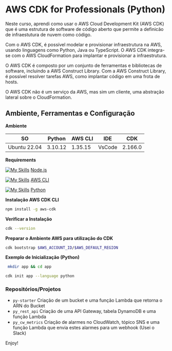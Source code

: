 # AWS CDK for Professionals (Python)

Neste curso, aprendi como usar o AWS Cloud Development Kit (AWS CDK) que é uma estrutura de software de código aberto que permite a definicão de infraestutura de nuvem como código.

Com o AWS CDK, é possível modelar e provisionar infraestrutura na AWS, usando linguagens como Python, Java ou TypeScript. O AWS CDK integra-se com o AWS CloudFormation para implantar e provisionar a infraestrutura.

O AWS CDK é composto por um conjunto de ferramentas e bibliotecas de software, incluindo a AWS Construct Library. Com a AWS Construct Library, é possível resolver tarefas AWS, como implantar código em uma frota de hosts.

O AWS CDK não é um serviço da AWS, mas sim um cliente, uma abstração lateral sobre o CloudFormation.

## Ambiente, Ferramentas e Configuração

**Ambiente**

| SO | Python | AWS CLI | IDE | CDK |
|--- |--- |--- |--- |--- |
| Ubuntu 22.04 | 3.10.12 | 1.35.15 | VsCode | 2.166.0 |

**Requirements**

[![My Skills](https://skillicons.dev/icons?i=nodejs&perline=1)](https://skillicons.dev)  [Node.js](https://nodejs.org/en/download/package-manager)

[![My Skills](https://skillicons.dev/icons?i=aws&perline=1)](https://skillicons.dev)  [AWS CLI](https://docs.aws.amazon.com/cli/latest/userguide/getting-started-install.html)

[![My Skills](https://skillicons.dev/icons?i=python&perline=1)](https://skillicons.dev)  [Python](https://www.python.org/downloads/)


**Instalação AWS CDK CLI**

```bash
npm install -g aws-cdk 
```

**Verificar a Instalação**

```bash 
cdk --version 
```

**Preparar o Ambiente AWS para utilização do CDK**

``` bash 
cdk bootstrap $AWS_ACCOUNT_ID/$AWS_DEFAULT_REGION 
```

**Exemplo de Inicialização (Python)**

```bash
 mkdir app && cd app 
```

```bash 
cdk init app --language python 
```




### Repositórios/Projetos

* `py-starter`  Criação de um bucket e uma função Lambda que retorna o ARN do Bucket
* `py_rest_api` Criação de uma API Gateway, tabela DynamoDB e uma função Lambda
* `py_cw_metrics`   Criação de alarmes no CloudWatch, tópico SNS e uma função Lambda que envia estes alarmes para um webhook (Usei o Slack)

Enjoy!